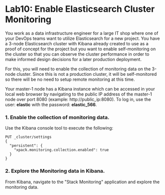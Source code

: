 # Lab10: Enable Elasticsearch Cluster Monitoring


You work as a data infrastructure engineer for a large IT shop where one of your DevOps teams want to utilize Elasticsearch for a new project. You have a 3-node Elasticsearch cluster with Kibana already created to use as a proof of concept for the project but you want to enable self-monitoring on the cluster so that you can observe the cluster performance in order to make informed design decisions for a later production deployment.

For this, you will need to enable the collection of monitoring data on the 3-node cluster. Since this is not a production cluster, it will be self-monitored so there will be no need to setup remote monitoring at this time.

Your master-1 node has a Kibana instance which can be accessed in your local web browser by navigating to the public IP address of the master-1 node over port 8080 (example: http://public_ip:8080). To log in, use the user: **elastic**  with the password: **elastic_566**.


### 1. Enable the collection of monitoring data.

Use the Kibana console tool to execute the following:
```
PUT _cluster/settings
{
  "persistent": {
    "xpack.monitoring.collection.enabled": true
  }
}
```
### 2. Explore the Monitoring data in Kibana.

From Kibana, navigate to the "Stack Monitoring" application and explore the monitoring data.
